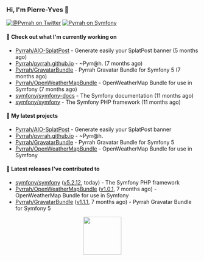 ### Hi, I'm Pierre-Yves 👋

[![@_Pyrrah_ on Twitter](https://shields.io/badge/twitter-%40__Pyrrah__-blue.svg?logo=twitter&style=flat-square)](https://twitter.com/intent/follow?screen_name=_Pyrrah_)
[![Pyrrah on Symfony](https://shields.io/badge/connect-Pyrrah-blue?logo=symfony&style=flat-square)](https://connect.symfony.com/profile/pyrrah)

#### 👷 Check out what I'm currently working on

- [Pyrrah/AIO-SplatPost](https://github.com/Pyrrah/AIO-SplatPost) - Generate easily your SplatPost banner (5 months ago)
- [Pyrrah/pyrrah.github.io](https://github.com/Pyrrah/pyrrah.github.io) - ~Pyrr@h. (7 months ago)
- [Pyrrah/GravatarBundle](https://github.com/Pyrrah/GravatarBundle) - Pyrrah Gravatar Bundle for Symfony 5 (7 months ago)
- [Pyrrah/OpenWeatherMapBundle](https://github.com/Pyrrah/OpenWeatherMapBundle) - OpenWeatherMap Bundle for use in Symfony (7 months ago)
- [symfony/symfony-docs](https://github.com/symfony/symfony-docs) - The Symfony documentation (11 months ago)
- [symfony/symfony](https://github.com/symfony/symfony) - The Symfony PHP framework (11 months ago)

#### 🌱 My latest projects

- [Pyrrah/AIO-SplatPost](https://github.com/Pyrrah/AIO-SplatPost) - Generate easily your SplatPost banner
- [Pyrrah/pyrrah.github.io](https://github.com/Pyrrah/pyrrah.github.io) - ~Pyrr@h.
- [Pyrrah/GravatarBundle](https://github.com/Pyrrah/GravatarBundle) - Pyrrah Gravatar Bundle for Symfony 5
- [Pyrrah/OpenWeatherMapBundle](https://github.com/Pyrrah/OpenWeatherMapBundle) - OpenWeatherMap Bundle for use in Symfony

#### 🔭 Latest releases I've contributed to

- [symfony/symfony](https://github.com/symfony/symfony) ([v5.2.12](https://github.com/symfony/symfony/releases/tag/v5.2.12), today) - The Symfony PHP framework
- [Pyrrah/OpenWeatherMapBundle](https://github.com/Pyrrah/OpenWeatherMapBundle) ([v1.0.1](https://github.com/Pyrrah/OpenWeatherMapBundle/releases/tag/v1.0.1), 7 months ago) - OpenWeatherMap Bundle for use in Symfony
- [Pyrrah/GravatarBundle](https://github.com/Pyrrah/GravatarBundle) ([v1.1.1](https://github.com/Pyrrah/GravatarBundle/releases/tag/v1.1.1), 7 months ago) - Pyrrah Gravatar Bundle for Symfony 5

<p align="center">
  <img width="100" src="https://media.giphy.com/media/WFZvB7VIXBgiz3oDXE/giphy.gif">
</p>

